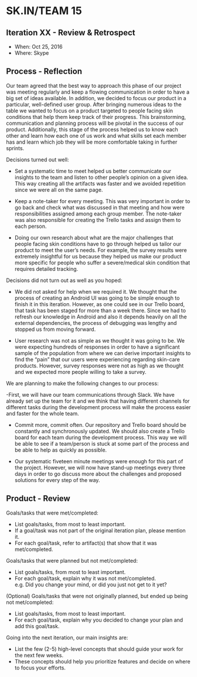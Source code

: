 # SK.IN/TEAM 15

## Iteration XX - Review & Retrospect

 * When: Oct 25, 2016
 * Where: Skype

## Process - Reflection


Our team agreed that the best way to approach this phase of our project was meeting regularly and keep a flowing communication in order to have a big set of ideas available. In addition, we decided to focus our product in a particular, well-defined user group. After bringing numerous ideas to the table we wanted to focus on a product targeted to people facing skin conditions that help them keep track of their progress. This brainstorming, communication and planning process will be pivotal in the success of our product. Additionally, this stage of the process helped us to know each other and learn how each one of us work and what skills set each member has and learn which job they will be more comfortable taking in further sprints.

Decisions turned out well:


- Set a systematic time to meet helped us better communicate our insights to the team and listen to other people’s opinion on a given idea. This way creating all the artifacts was faster and we avoided repetition since we were all on the same page.


- Keep a note-taker for every meeting. This was very important in order to go back and check what was discussed in that meeting and how were responsibilities assigned among each group member. The note-taker was also responsible for creating the Trello tasks and assign them to each person.


- Doing our own research about what are the major challenges that people facing skin conditions have to go through helped us tailor our product to meet the user’s needs. For example, the survey results were extremely insightful for us because they helped us make our product more specific for people who suffer a severe/medical skin condition that requires detailed tracking.

Decisions did not turn out as well as you hoped:


- We did not asked for help when we required it. We thought that the process of creating an Android UI was going to be simple enough to finish it in this iteration. However, as one could see in our Trello board, that task has been staged for more than a week there. Since we had to refresh our knowledge in Android and also it depends heavily on all the external dependencies, the process of debugging was lengthy and stopped us from moving forward.


- User research was not as simple as we thought it was going to be. We were expecting hundreds of responses in order to have a significant sample of the population from where we can derive important insights to find the “pain” that our users were experiencing regarding skin-care products. However, survey responses were not as high as we thought and we expected more people willing to take a survey. 

We are planning to make the following changes to our process:


-First, we will have our team communications through Slack. We have already set up the team for it and we think that having different channels for different tasks during the development process will make the process easier and faster for the whole team.


- Commit more, commit often. Our repository and Trello board should be constantly and synchronously updated. We should also create a Trello board for each team during the development process. This way we will be able to see if a team/person is stuck at some part of the process and be able to help as quickly as possible. 


- Our systematic  fiveteen minute meetings were enough for this part of the project. However, we will now have stand-up meetings every three days in order to go discuss more about the challenges and proposed solutions for every step of the way.



## Product - Review

Goals/tasks that were met/completed:

 * List goals/tasks, from most to least important.
 * If a goal/task was not part of the original iteration plan, please mention it.
 * For each goal/task, refer to artifact(s) that show that it was met/completed.

Goals/tasks that were planned but not met/completed:

 * List goals/tasks, from most to least important.
 * For each goal/task, explain why it was not met/completed.      
   e.g. Did you change your mind, or did you just not get to it yet?

(Optional) Goals/tasks that were not originally planned, but ended up being not met/completed:

 * List goals/tasks, from most to least important.
 * For each goal/task, explain why you decided to change your plan and add this goal/task.


Going into the next iteration, our main insights are:

 * List the few (2-5) high-level concepts that should guide your work for the next few weeks.
 * These concepts should help you prioritize features and decide on where to focus your efforts.
